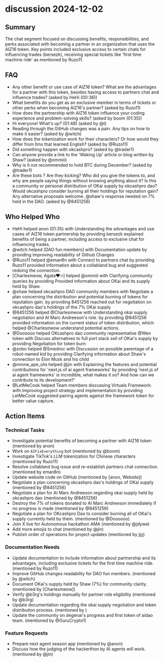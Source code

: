 # discussion 2024-12-02

## Summary
The chat segment focused on discussing benefits, responsibilities, and perks associated with becoming a partner in an organization that uses the AIZ16 token. Key points included exclusive access to certain chats for influencing trades (bersezk), receiving special tickets like 'first time machine ride' as mentioned by Ruzo11.

## FAQ
- Any other benefit or use case of AIZ16 token? What are the advantages for a partner with this token, besides having access to partners chat and influence trades? (asked by HeHi (00:36))
- What benefits do you get as an exclusive member in terms of tickets or other perks when becoming AIZ16's partner? (asked by Ruzo11)
- How does the partnership with AIZ16 token influence your coding experience and problem-solving skills? (asked by boom (01:35))
- Hi everyone! What's up? (01:48) (asked by @t)
- Reading through the GitHub changes was a pain. Any tips on how to make it easier? (asked by @witch)
- How does the tokenization work for their characters? Or how would they differ from llms that learned English? (asked by @Ruzo11)
- Did something happen with okcashpro? (asked by @trader1)
- Can anyone provide a link to the 'Waking Up' article or blog written by Shaw? (asked by @ommiii)
- Why is it not recommended to hold BTC during December? (asked by @trader1)
- Are these bots ? Are they kicking? Who did you give the tokens to, and why are people saying things without knowing anything about it? Is this a community or personal distribution of OKai supply by okcashpro dao? Would okcashpro consider burning all their holdings for reputation gain? Any alternative proposals welcome. @shaw's response needed on 7% held in the DAO. (asked by @8451256)

## Who Helped Who
- HeHi helped anon (01:35) with Understanding the advantages and use cases of AIZ16 token partnership by providing bersezk explained benefits of being a partner, including access to exclusive chat for influencing trades.
- @witch helped [DAO fun members] with Documentation update by providing Improving readability of Github Changes
- @Ruzo11 helped @eman8n with Connect to partners chat by providing Ruzo11 provided information about a collabland bug and suggested redoing the connection.
- [Charlesmeow, Agata❤🔥] helped @ommiii with Clarifying community queries by providing Provided information about OKai and its supply held by Shaw.
- @shaw helped okcashpro DAO community members with Negotiate a plan concerning the distribution and potential burning of tokens for reputation gain. by providing 8451256 reached out for negotiation on okcashpro dao's holdings of the 7% OKai supply
- @8451256 helped @Charlesmeow with Understanding okai supply negotiation and AI Marc Andreeson's role. by providing @8451256 provided information on the current status of token distribution, which helped @Charlesmeow understand potential actions.
- @Doooooo helped OKcashpro dao community representative @Wen token with Discuss alternatives to full port stack sell of OKai's supply by providing Negotiation for token burn
- @zobo helped @Smedroc with Discussion on possible parentage of a robot-named kid by providing Clarifying information about Shaw's connection to Elon Musk and his child
- @minne_ape_olis helped @jin with Explaining the features and potential contributions for 'next.js of ai agent frameworks' by providing 'next.js of ai agent frameworks' is incredible, what makes it so? And how can we contribute to its development?'
- @LetMeCook helped Team members discussing Virtuals Framework. with Improving project strategy and implementation by providing LetMeCook suggested pairing agents against the framework token for better value capture.

## Action Items

### Technical Tasks
- Investigate potential benefits of becoming a partner with AIZ16 token (mentioned by anon)
- Work on `AIFixEverything` bot (mentioned by @boom)
- Investigate TikTok's LLM tokenization for Chinese characters (mentioned by Ruzo11)
- Resolve collabland bug issue and re-establish partners chat connection. (mentioned by eman8n)
- Update website code on GitHub (mentioned by [anon, Website])
- Negotiate a plan concerning okcashpro dao's holdings of OKai supply (mentioned by @8451256)
- Negotiate a plan for AI Marc Andreeson regarding okai supply held by okcashpro dao (mentioned by @8451256)
- Destroy the 7% of tokens donated to AI Marc Andreeson immediately if no progress is made (mentioned by @8451256)
- Negotiate a plan for OKcashpro Dao to consider burning all of OKai's supply currently held by them. (mentioned by @Doooooo)
- Join X live for Autonomous hackathon AMA (mentioned by @jdywe)
- Add more emojis to chat (mentioned by @jin)
- Publish order of operations for project updates (mentioned by [jin](08:45))

### Documentation Needs
- Update documentation to include information about partnership and its advantages, including exclusive tickets for the first time machine ride. (mentioned by Ruzo11)
- Improve GitHub changes readability for DAO fun members. (mentioned by @witch)
- Document OKai's supply held by Shaw (7%) for community clarity. (mentioned by [Charlesmeow])
- Verify @b3rg's holdings manually for partner role eligibility (mentioned by @b3rg)
- Update documentation regarding the okai supply negotiation and token distribution process. (mentioned by )
- Update the community on degenai's progress and first token of aidao team. (mentioned by @GuruCrypto1)

### Feature Requests
- Prepare next agent season app (mentioned by @anon)
- Discuss how the judging of the hackerthon by AI agents will work. (mentioned by @jin)